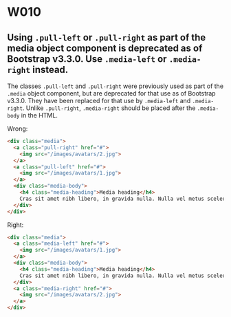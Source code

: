# W010

## Using `.pull-left` or `.pull-right` as part of the media object component is deprecated as of Bootstrap v3.3.0. Use `.media-left` or `.media-right` instead.

The classes `.pull-left` and `.pull-right` were previously used as part of the `.media` object component, but are deprecated for that use as of Bootstrap v3.3.0. They have been replaced for that use by `.media-left` and `.media-right`. Unlike `.pull-right`, `.media-right` should be placed after the `.media-body` in the HTML.

Wrong:
```html
<div class="media">
  <a class="pull-right" href="#">
    <img src="/images/avatars/2.jpg">
  </a>
  <a class="pull-left" href="#">
    <img src="/images/avatars/1.jpg">
  </a>
  <div class="media-body">
    <h4 class="media-heading">Media heading</h4>
    Cras sit amet nibh libero, in gravida nulla. Nulla vel metus scelerisque ante sollicitudin commodo. Cras purus odio, vestibulum in vulputate at, tempus viverra turpis.
  </div>
</div>
```

Right:
```html
<div class="media">
  <a class="media-left" href="#">
    <img src="/images/avatars/1.jpg">
  </a>
  <div class="media-body">
    <h4 class="media-heading">Media heading</h4>
    Cras sit amet nibh libero, in gravida nulla. Nulla vel metus scelerisque ante sollicitudin commodo. Cras purus odio, vestibulum in vulputate at, tempus viverra turpis.
  </div>
  <a class="media-right" href="#">
    <img src="/images/avatars/2.jpg">
  </a>
</div>
```